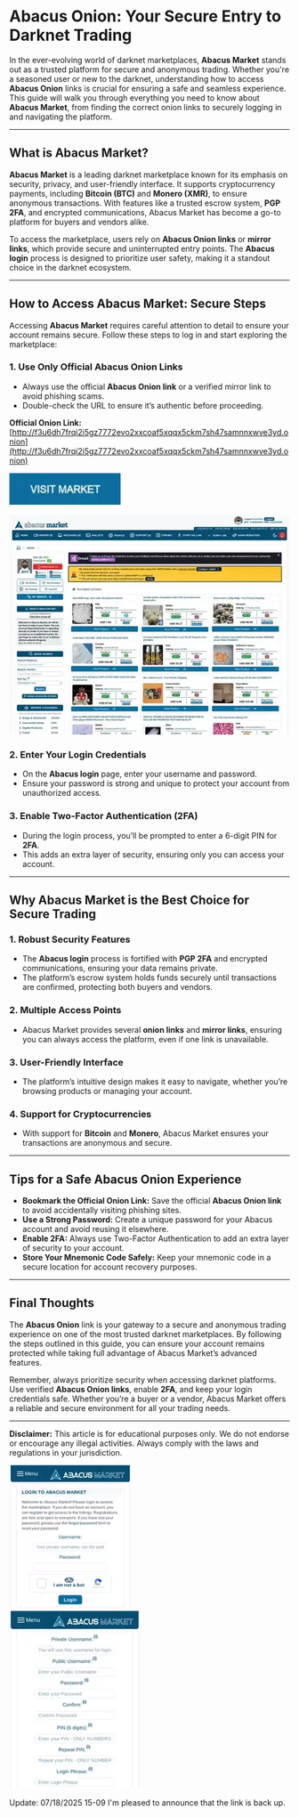 # Abacus Onion: Your Secure Entry to Darknet Trading  

In the ever-evolving world of darknet marketplaces, **Abacus Market** stands out as a trusted platform for secure and anonymous trading. Whether you're a seasoned user or new to the darknet, understanding how to access **Abacus Onion** links is crucial for ensuring a safe and seamless experience. This guide will walk you through everything you need to know about **Abacus Market**, from finding the correct onion links to securely logging in and navigating the platform.  

---

## What is Abacus Market?  

**Abacus Market** is a leading darknet marketplace known for its emphasis on security, privacy, and user-friendly interface. It supports cryptocurrency payments, including **Bitcoin (BTC)** and **Monero (XMR)**, to ensure anonymous transactions. With features like a trusted escrow system, **PGP 2FA**, and encrypted communications, Abacus Market has become a go-to platform for buyers and vendors alike.  

To access the marketplace, users rely on **Abacus Onion links** or **mirror links**, which provide secure and uninterrupted entry points. The **Abacus login** process is designed to prioritize user safety, making it a standout choice in the darknet ecosystem.  

---

## How to Access Abacus Market: Secure Steps  

Accessing **Abacus Market** requires careful attention to detail to ensure your account remains secure. Follow these steps to log in and start exploring the marketplace:  

### 1. **Use Only Official Abacus Onion Links**  
   - Always use the official **Abacus Onion link** or a verified mirror link to avoid phishing scams.  
   - Double-check the URL to ensure it’s authentic before proceeding.  

**Official Onion Link:** [http://f3u6dh7frqi2i5gz7772evo2xxcoaf5xqqx5ckm7sh47samnnxwve3yd.onion](http://f3u6dh7frqi2i5gz7772evo2xxcoaf5xqqx5ckm7sh47samnnxwve3yd.onion)  

[<img src="/skins/tall.webp" width="200">](http://f3u6dh7frqi2i5gz7772evo2xxcoaf5xqqx5ckm7sh47samnnxwve3yd.onion)

<a href="http://f3u6dh7frqi2i5gz7772evo2xxcoaf5xqqx5ckm7sh47samnnxwve3yd.onion"><img src="/skins/visual.webp" alt="Abacus Preview" style="max-width: 100%;"></a>

### 2. **Enter Your Login Credentials**  
   - On the **Abacus login** page, enter your username and password.  
   - Ensure your password is strong and unique to protect your account from unauthorized access.  

### 3. **Enable Two-Factor Authentication (2FA)**  
   - During the login process, you’ll be prompted to enter a 6-digit PIN for **2FA**.  
   - This adds an extra layer of security, ensuring only you can access your account.  

---

## Why Abacus Market is the Best Choice for Secure Trading  

### 1. **Robust Security Features**  
   - The **Abacus login** process is fortified with **PGP 2FA** and encrypted communications, ensuring your data remains private.  
   - The platform’s escrow system holds funds securely until transactions are confirmed, protecting both buyers and vendors.  

### 2. **Multiple Access Points**  
   - Abacus Market provides several **onion links** and **mirror links**, ensuring you can always access the platform, even if one link is unavailable.  

### 3. **User-Friendly Interface**  
   - The platform’s intuitive design makes it easy to navigate, whether you’re browsing products or managing your account.  

### 4. **Support for Cryptocurrencies**  
   - With support for **Bitcoin** and **Monero**, Abacus Market ensures your transactions are anonymous and secure.  

---

## Tips for a Safe Abacus Onion Experience  

- **Bookmark the Official Onion Link:** Save the official **Abacus Onion link** to avoid accidentally visiting phishing sites.  
- **Use a Strong Password:** Create a unique password for your Abacus account and avoid reusing it elsewhere.  
- **Enable 2FA:** Always use Two-Factor Authentication to add an extra layer of security to your account.  
- **Store Your Mnemonic Code Safely:** Keep your mnemonic code in a secure location for account recovery purposes.  

---

## Final Thoughts  

The **Abacus Onion** link is your gateway to a secure and anonymous trading experience on one of the most trusted darknet marketplaces. By following the steps outlined in this guide, you can ensure your account remains protected while taking full advantage of Abacus Market’s advanced features.  

Remember, always prioritize security when accessing darknet platforms. Use verified **Abacus Onion links**, enable **2FA**, and keep your login credentials safe. Whether you’re a buyer or a vendor, Abacus Market offers a reliable and secure environment for all your trading needs.  

---

**Disclaimer:** This article is for educational purposes only. We do not endorse or encourage any illegal activities. Always comply with the laws and regulations in your jurisdiction.  

<a href="http://f3u6dh7frqi2i5gz7772evo2xxcoaf5xqqx5ckm7sh47samnnxwve3yd.onion"><img src="/skins/fullscreen.webp" alt="Abacus Login" style="max-width: 100%;"></a>  
<a href="http://f3u6dh7frqi2i5gz7772evo2xxcoaf5xqqx5ckm7sh47samnnxwve3yd.onion"><img src="/skins/trim.webp" alt="Abacus Register" style="max-width: 100%;"></a>



Update:  07/18/2025 15-09 I'm pleased to announce that the link is back up.